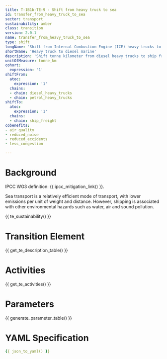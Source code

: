 ```yaml
---
title: T-1B1b-TE-9 - Shift from heavy truck to sea
id: transfer_from_heavy_truck_to_sea
sector: transport
sustainability: amber
class: transition
version: 2.0.1
name: transfer_from_heavy_truck_to_sea
type: shift
longName: 'Shift from Internal Combustion Engine (ICE) heavy trucks to diesel marine freight transport.'
shortName: 'Heavy truck to diesel marine'
description: 'Shift tonne kilometer from diesel heavy trucks to ship freight in tonne kilometer to fulfill the need of logistics'
unitOfMeasure: tonne_km
cohort:
  expression: '1'
shiftFrom:
  atoc:
    expression: '1'
  chains:
  - chain: diesel_heavy_trucks
  - chain: petrol_heavy_trucks
shiftTo:
  atoc:
    expression: '1'
  chains:
  - chain: ship_freight
cobenefits:
- air_quality
- reduced_noise
- reduced_accidents
- less_congestion

---
```




# Background

IPCC WG3 definition: {{ ipcc_mitigation_link() }}.

Sea transport is a relatively efficient mode of transport, with lower emissions per unit of weight and distance. However, shipping is associated with other environmental hazards such as water, air and sound pollution.




{{ te_sustainability() }}

# Transition Element

{{ get_te_description_table() }}


# Activities

{{ get_te_activities() }}


# Parameters

{{ generate_parameter_table() }}


# YAML Specification

```yaml
{{ json_to_yaml() }}
```
